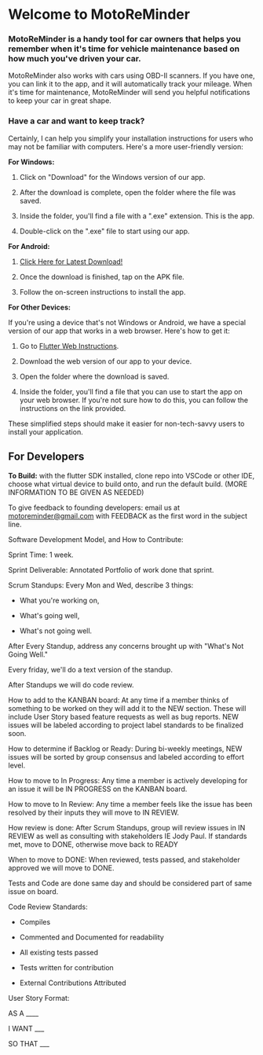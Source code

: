 
#  Welcome to MotoReMinder

  

###  MotoReMinder is a handy tool for car owners that helps you remember when it's time for vehicle maintenance based on how much you've driven your car.

  

MotoReMinder also works with cars using OBD-II scanners. If you have one, you can link it to the app, and it will automatically track your mileage. When it's time for maintenance, MotoReMinder will send you helpful notifications to keep your car in great shape.

  

###  Have a car and want to keep track?

Certainly, I can help you simplify your installation instructions for users who may not be familiar with computers. Here's a more user-friendly version:

  

**For Windows:**

  

1.  Click on "Download" for the Windows version of our app.

2.  After the download is complete, open the folder where the file was saved.

3.  Inside the folder, you'll find a file with a ".exe" extension. This is the app.

4.  Double-click on the ".exe" file to start using our app.

  

**For Android:**

  

1.  [Click Here for Latest Download!](https://github.com/DanielShermanSchool/MotoReMinder/releases/download/0.2.1apk/app-release.apk)

2.  Once the download is finished, tap on the APK file.

3.  Follow the on-screen instructions to install the app.

  

**For Other Devices:**

  

If you're using a device that's not Windows or Android, we have a special version of our app that works in a web browser. Here's how to get it:

  

1.  Go to [Flutter Web Instructions](https://docs.flutter.dev/deployment/web#building-the-app-for-release).

3.  Download the web version of our app to your device.

4.  Open the folder where the download is saved.

5.  Inside the folder, you'll find a file that you can use to start the app on your web browser. If you're not sure how to do this, you can follow the instructions on the link provided.

  

These simplified steps should make it easier for non-tech-savvy users to install your application.

## For Developers


**To Build:** with the flutter SDK installed, clone repo into VSCode or other IDE, choose what virtual device to build onto, and run the default build. (MORE INFORMATION TO BE GIVEN AS NEEDED)

  

To give feedback to founding developers: email us at motoreminder@gmail.com with FEEDBACK as the first word in the subject line.

  

Software Development Model, and How to Contribute:

Sprint Time: 1 week.

Sprint Deliverable: Annotated Portfolio of work done that sprint.

Scrum Standups: Every Mon and Wed, describe 3 things:

*  What you're working on,

*  What's going well,

*  What's not going well.

  

After Every Standup, address any concerns brought up with "What's Not Going Well."

  

Every friday, we'll do a text version of the standup.

  

After Standups we will do code review.

  

How to add to the KANBAN board: At any time if a member thinks of something to be worked on they will add it to the NEW section. These will include User Story based feature requests as well as bug reports. NEW issues will be labeled according to project label standards to be finalized soon.

How to determine if Backlog or Ready: During bi-weekly meetings, NEW issues will be sorted by group consensus and labeled according to effort level.

How to move to In Progress: Any time a member is actively developing for an issue it will be IN PROGRESS on the KANBAN board.

How to move to In Review: Any time a member feels like the issue has been resolved by their inputs they will move to IN REVIEW.

How review is done: After Scrum Standups, group will review issues in IN REVIEW as well as consulting with stakeholders IE Jody Paul. If standards met, move to DONE, otherwise move back to READY

When to move to DONE: When reviewed, tests passed, and stakeholder approved we will move to DONE.

Tests and Code are done same day and should be considered part of same issue on board.

  

Code Review Standards:

*  Compiles

*  Commented and Documented for readability

*  All existing tests passed

*  Tests written for contribution

*  External Contributions Attributed

  
  

User Story Format:

AS A ____

I WANT ___

SO THAT ___
